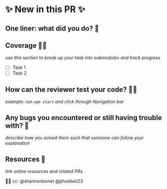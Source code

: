 # ✨ New in this PR ✨

## One liner: what did you do? 🚨 

## Coverage 🙆‍♀️
_use this section to break up your task into submodules and track progress_ 
 - [ ] Task 1 
 - [ ] Task 2 

## How can the reviewer test your code? 👩‍💻
_example: run `npm start` and click through Navigation bar_ 

## Any bugs you encountered or still having trouble with? 🐛
_describe how you solved them such that someone can follow your explanation_ 


## Resources 📔
_link online resources and related PRs_ 


🧜‍♀️ cc: @shannonbonet @phoebeli23
